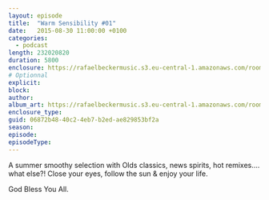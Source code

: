 ```yaml
---
layout: episode
title:  "Warm Sensibility #01"
date:   2015-08-30 11:00:00 +0100
categories:
  - podcast
length: 232020820
duration: 5800
enclosure: https://rafaelbeckermusic.s3.eu-central-1.amazonaws.com/room-service/episodes/ws01.mp3
# Optionnal
explicit: 
block: 
author: 
album_art: https://rafaelbeckermusic.s3.eu-central-1.amazonaws.com/room-service/album_art/ws01.jpeg
enclosure_type: 
guid: 06872b48-40c2-4eb7-b2ed-ae829853bf2a
season: 
episode: 
episodeType: 
---
```

A summer smoothy selection with
Olds classics, news spirits, hot remixes.... what else?!
Close your eyes, follow the sun & enjoy your life.


God Bless You All.